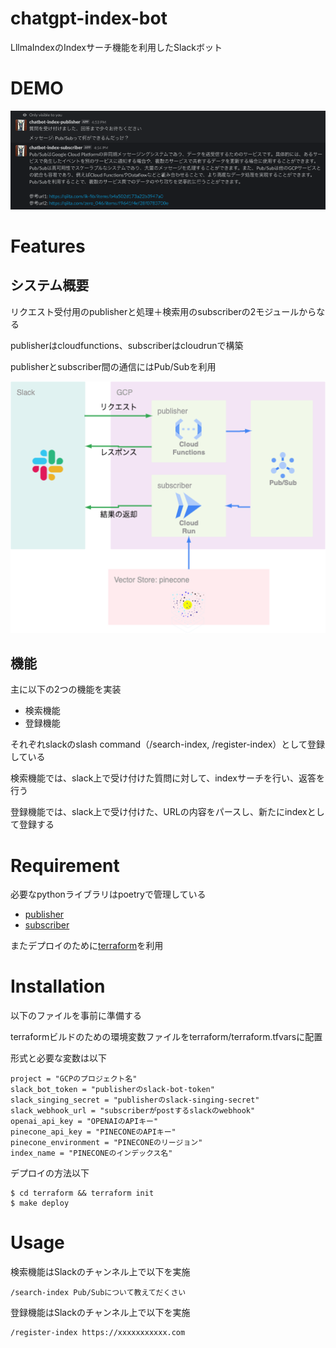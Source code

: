 chatgpt-index-bot
========

LllmaIndexのIndexサーチ機能を利用したSlackボット


# DEMO

![Demo](image/demo.png)

# Features

## システム概要

リクエスト受付用のpublisherと処理＋検索用のsubscriberの2モジュールからなる

publisherはcloudfunctions、subscriberはcloudrunで構築

publisherとsubscriber間の通信にはPub/Subを利用

![System](image/system_architecture.png)

## 機能

主に以下の2つの機能を実装

- 検索機能
- 登録機能

それぞれslackのslash command（/search-index, /register-index）として登録している

検索機能では、slack上で受け付けた質問に対して、indexサーチを行い、返答を行う

登録機能では、slack上で受け付けた、URLの内容をパースし、新たにindexとして登録する

# Requirement

必要なpythonライブラリはpoetryで管理している

- [publisher](publisher/pyproject.toml)
- [subscriber](subscriber/pyproject.toml)

またデプロイのために[terraform](terraform/versions.tf)を利用

# Installation

以下のファイルを事前に準備する

terraformビルドのための環境変数ファイルをterraform/terraform.tfvarsに配置

形式と必要な変数は以下

```
project = "GCPのプロジェクト名"
slack_bot_token = "publisherのslack-bot-token"
slack_singing_secret = "publisherのslack-singing-secret"
slack_webhook_url = "subscriberがpostするslackのwebhook"
openai_api_key = "OPENAIのAPIキー"
pinecone_api_key = "PINECONEのAPIキー"
pinecone_environment = "PINECONEのリージョン"
index_name = "PINECONEのインデックス名"
```

デプロイの方法以下

```
$ cd terraform && terraform init
$ make deploy
```

# Usage

検索機能はSlackのチャンネル上で以下を実施

```
/search-index Pub/Subについて教えてだくさい
```

登録機能はSlackのチャンネル上で以下を実施

```
/register-index https://xxxxxxxxxxx.com
```